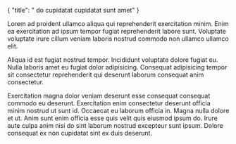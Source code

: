 {
  "title": " do cupidatat cupidatat sunt amet"
}

Lorem ad proident ullamco aliqua qui reprehenderit exercitation minim. Enim ea exercitation ad ipsum tempor fugiat reprehenderit labore sunt. Voluptate voluptate irure cillum veniam laboris nostrud commodo non ullamco ullamco elit.

Aliqua id est fugiat nostrud tempor. Incididunt voluptate dolore fugiat eu. Nulla laboris amet eu fugiat dolor adipisicing. Consequat adipisicing tempor sit consectetur reprehenderit qui deserunt laborum consequat anim consectetur.

Exercitation magna dolor veniam deserunt esse consequat consequat commodo eu deserunt. Exercitation enim consectetur deserunt officia minim nostrud ut sunt id. Occaecat eu laborum officia in. Magna nulla dolore et ut. Anim sunt enim officia esse quis velit quis eiusmod ipsum do. Irure aute culpa anim nisi do sint laborum nostrud excepteur sunt ipsum. Dolore consequat ex non cupidatat sint ex duis deserunt.
